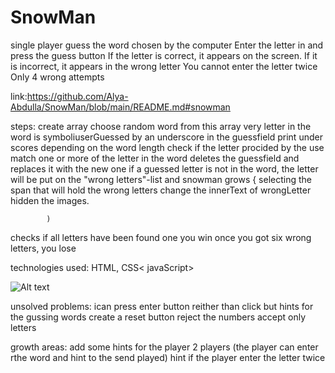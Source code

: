 # SnowMan
single player
guess the word chosen by the computer
Enter the letter in and press the guess button
If the letter is correct, it appears on the screen.
 If it is incorrect, it appears in the wrong letter
You cannot enter the letter twice
Only 4 wrong attempts


link:https://github.com/Alya-Abdulla/SnowMan/blob/main/README.md#snowman



steps:
create array 
choose random word from this array
very letter in the word is symboliuserGuessed by an underscore in the guessfield
print under scores depending on the word length
check if the letter procided by the use match one or more of the letter in the word
deletes the guessfield and replaces it with the new one 
 if a guessed letter is not in the word, the letter will be put on the "wrong letters"-list and snowman grows
            {
                selecting the span that will hold the wrong letters
                change the innerText of wrongLetter 
                hidden  the  images.

            )
 checks if all letters have been found
one you win 
once you got six wrong letters, you lose

technologies used:  HTML, CSS< javaScript>

<img src="/img/.jpg" alt="Alt text" title="Optional title">

 unsolved problems:
 ican press enter button reither than click
 but hints for the gussing words 
create a reset button 
reject the numbers accept only letters 



growth areas:
add some hints for the player 
2 players 
(the player can enter rthe word and hint to the send played)
hint if the player enter the letter twice 




